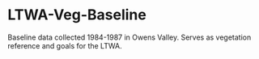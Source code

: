 # LTWA-Veg-Baseline
Baseline data collected 1984-1987 in Owens Valley. Serves as vegetation reference and goals for the LTWA.
